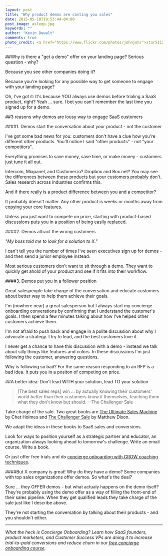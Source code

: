 ```yaml
---
layout: post
title: "Why product demos are costing you sales"
date: 2015-05-18T19:53:44-04:00
post_image: asleep.jpg
keywords: ""
author: "Kevin Dewalt"
comments: true
photo_credit: <a href="https://www.flickr.com/photos/johnjoh/">star5112</a>
---
```

##Why is there a "get a demo" offer on your landing page?
Serious question - why?

Because you see other companies doing it?

Because you're looking for any possible way to get someone to engage with your landing page?

Oh, I've got it: It's because YOU always use demos before trialing a SaaS product, right? Yeah ... sure. I bet you can't remember the last time you signed up for a demo.

##3 reasons why demos are lousy way to engage SaaS customers

####1. Demos start the conversation about your product - not the customer

I've got some bad news for you: customers don't have a clue how you're different other products. You'll notice I said "other products" - not "your competitors".

Everything promises to save money, save time, or make money - customers just tune it all out.

Intercom, Mixpanel, and Customer.io?  Dropbox and Box.net? You may see the differences between these products but your customers probably don't. Sales research across industries confirms this.

And if there really is a product difference between you and a competitor?

It probably doesn't matter. Any other product is weeks or months away from copying your core features.

Unless you just want to compete on price, starting with product-based discussions puts you in a position of being easily replaced.

####2. Demos attract the wrong customers

*"My boss told me to look for a solution to X."*

I can't tell you the number of times I've seen executives sign up for demos - and then send a junior employee instead.

Most serious customers don't want to sit through a demo. They want to quickly get ahold of your product and see if it fits into their workflow.

####3. Demos put you in a follower position

Great salespeople take charge of the conversation and educate customers about better way to help them achieve their goals.

I'm (nowhere near) a great salesperson but I always start my concierge onboarding converations by confirming that I understand the customer's goals. I then spend a few minutes talking about how I've helped other customers achieve them.

I'm not afraid to push back and engage in a polite discussion about why I advocate a strategy. I try to lead, and the best customers love it.

I never get a chance to have this discussion with a demo - instead we talk about silly things like features and colors. In these discussions I'm just following the customer, answering questions.

Why is following so bad? For the same reason responding to an RFP is a bad idea. It puts you in a positon of competing on price.

##A better idea: Don't lead WITH your solution, lead TO your solution

> [The best sales reps] win ... by actually knowing their customers' world *better* than their customers know it themselves, teaching them what they don't know but should.
--The Challenger Sale

Take charge of the sale. Two great books are [The Ultimate Sales Machine](http://www.amazon.com/Ultimate-Sales-Machine-Turbocharge-Relentless-ebook/dp/B000SMQGLC/ref=sr_1_1?s=books&ie=UTF8&qid=1431988917&sr=1-1&keywords=the+ultimate+sales+machine) by Chet Holmes and [The Challenger Sale](http://www.amazon.com/The-Challenger-Sale-Customer-Conversation/dp/1591844355) by Matthew Dixon.

We adapt the ideas in these books to SaaS sales and conversions.

Look for ways to position yourself as a strategic partner and educator, an organization always looking ahead to tomorrow's challenge. Write an email course. Write a book.

Or just offer free trials and do [concierge onboarding with GROW coaching techniques](/start).

####But X company is great! Why do they have a demo?
Some companies with top sales organizations offer demos. So what's the deal?

Sure ... they OFFER demos - but what actualy happens on the demo itself? They're probably using the demo offer as a way of filling the front-end of their sales pipeline. When they get qualified leads they take charge of the sale just like I describe above.

They're not starting the conversation by talking about their products - and you shouldn't either.

---

*What the heck is Concierge Onboarding? Learn how SaaS founders, product marketers, and Customer Success VPs are doing it to increase trial-to-paid conversions and reduce churn in our <a href="http://try.allaboard.io/concierge.html">free concierge onboarding course</a>.*